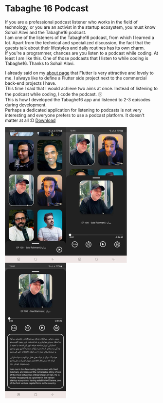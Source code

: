 
# Tabaghe 16 Podcast

If you are a professional podcast listener who works in the field of technology, or you are an activist in the startup ecosystem, you must know Sohail Alavi and the Tabaghe16  podcast.
<br/>
I am one of the listeners of the Tabaghe16 podcast, from which I learned a lot. Apart from the technical and specialized discussion, the fact that the guests talk about their lifestyles and daily routines has its own charm.
<br/>
If you're a programmer, chances are you listen to a podcast while coding. At least I am like this. One of those podcasts that I listen to while coding is Tabaghe16. Thanks to Sohail Alavi.

I already said on my [about page](https://rezababakhani.ir/about) that Flutter is very attractive and lovely to me. I always like to define a Flutter side project next to the commercial back-end projects I have.
<br/>
This time I said that I would achieve two aims at once. Instead of listening to the podcast while coding, I code the podcast. ㋡
<br/>
This is how I developed the Tabaghe16 app and listened to 2-3 episodes during development.
<br/>
Perhaps a dedicated application for listening to podcasts is not very interesting and everyone prefers to use a podcast platform. It doesn't matter at all :D
[Download](https://github.com/Reza-Babakhani/tabaghe16-podcat/releases/download/v1/tabaghe16.apk)


<img align='left' src='screenshot/min1.webp' width='200'>
<img align='left' src='screenshot/min2.webp' width='200'>
<img align='left' src='screenshot/min3.webp' width='200'>
